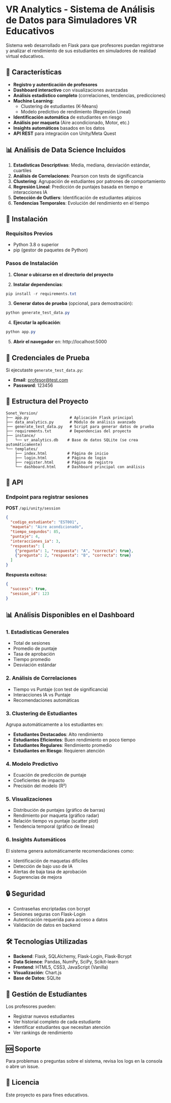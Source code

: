 # VR Analytics - Sistema de Análisis de Datos para Simuladores VR Educativos

Sistema web desarrollado en Flask para que profesores puedan registrarse y analizar el rendimiento de sus estudiantes en simuladores de realidad virtual educativos.

## 🎯 Características

- **Registro y autenticación de profesores**
- **Dashboard interactivo** con visualizaciones avanzadas
- **Análisis estadístico completo** (correlaciones, tendencias, predicciones)
- **Machine Learning**:
  - Clustering de estudiantes (K-Means)
  - Modelo predictivo de rendimiento (Regresión Lineal)
- **Identificación automática** de estudiantes en riesgo
- **Análisis por maqueta** (Aire acondicionado, Motor, etc.)
- **Insights automáticos** basados en los datos
- **API REST** para integración con Unity/Meta Quest

## 📊 Análisis de Data Science Incluidos

1. **Estadísticas Descriptivas**: Media, mediana, desviación estándar, cuartiles
2. **Análisis de Correlaciones**: Pearson con tests de significancia
3. **Clustering**: Agrupación de estudiantes por patrones de comportamiento
4. **Regresión Lineal**: Predicción de puntajes basada en tiempo e interacciones IA
5. **Detección de Outliers**: Identificación de estudiantes atípicos
6. **Tendencias Temporales**: Evolución del rendimiento en el tiempo

## 🚀 Instalación

### Requisitos Previos
- Python 3.8 o superior
- pip (gestor de paquetes de Python)

### Pasos de Instalación

1. **Clonar o ubicarse en el directorio del proyecto**

2. **Instalar dependencias**:
```powershell
pip install -r requirements.txt
```

3. **Generar datos de prueba** (opcional, para demostración):
```powershell
python generate_test_data.py
```

4. **Ejecutar la aplicación**:
```powershell
python app.py
```

5. **Abrir el navegador** en: http://localhost:5000

## 👤 Credenciales de Prueba

Si ejecutaste `generate_test_data.py`:
- **Email**: profesor@test.com
- **Password**: 123456

## 📁 Estructura del Proyecto

```
Sonet_Version/
├── app.py                  # Aplicación Flask principal
├── data_analytics.py       # Módulo de análisis avanzado
├── generate_test_data.py   # Script para generar datos de prueba
├── requirements.txt        # Dependencias del proyecto
├── instance/
│   └── vr_analytics.db    # Base de datos SQLite (se crea automáticamente)
└── templates/
    ├── index.html         # Página de inicio
    ├── login.html         # Página de login
    ├── register.html      # Página de registro
    └── dashboard.html     # Dashboard principal con análisis
```

## 🔌 API

### Endpoint para registrar sesiones

**POST** `/api/unity/session`

```json
{
  "codigo_estudiante": "EST001",
  "maqueta": "Aire acondicionado",
  "tiempo_segundos": 85,
  "puntaje": 4,
  "interacciones_ia": 3,
  "respuestas": [
    {"pregunta": 1, "respuesta": "A", "correcta": true},
    {"pregunta": 2, "respuesta": "B", "correcta": true}
  ]
}
```

**Respuesta exitosa:**
```json
{
  "success": true,
  "session_id": 123
}
```

## 📊 Análisis Disponibles en el Dashboard

### 1. Estadísticas Generales
- Total de sesiones
- Promedio de puntaje
- Tasa de aprobación
- Tiempo promedio
- Desviación estándar

### 2. Análisis de Correlaciones
- Tiempo vs Puntaje (con test de significancia)
- Interacciones IA vs Puntaje
- Recomendaciones automáticas

### 3. Clustering de Estudiantes
Agrupa automáticamente a los estudiantes en:
- **Estudiantes Destacados**: Alto rendimiento
- **Estudiantes Eficientes**: Buen rendimiento en poco tiempo
- **Estudiantes Regulares**: Rendimiento promedio
- **Estudiantes en Riesgo**: Requieren atención

### 4. Modelo Predictivo
- Ecuación de predicción de puntaje
- Coeficientes de impacto
- Precisión del modelo (R²)

### 5. Visualizaciones
- Distribución de puntajes (gráfico de barras)
- Rendimiento por maqueta (gráfico radar)
- Relación tiempo vs puntaje (scatter plot)
- Tendencia temporal (gráfico de líneas)

### 6. Insights Automáticos
El sistema genera automáticamente recomendaciones como:
- Identificación de maquetas difíciles
- Detección de bajo uso de IA
- Alertas de baja tasa de aprobación
- Sugerencias de mejora

## 🔒 Seguridad

- Contraseñas encriptadas con bcrypt
- Sesiones seguras con Flask-Login
- Autenticación requerida para acceso a datos
- Validación de datos en backend

## 🛠️ Tecnologías Utilizadas

- **Backend**: Flask, SQLAlchemy, Flask-Login, Flask-Bcrypt
- **Data Science**: Pandas, NumPy, SciPy, Scikit-learn
- **Frontend**: HTML5, CSS3, JavaScript (Vanilla)
- **Visualización**: Chart.js
- **Base de Datos**: SQLite

## 👥 Gestión de Estudiantes

Los profesores pueden:
- Registrar nuevos estudiantes
- Ver historial completo de cada estudiante
- Identificar estudiantes que necesitan atención
- Ver rankings de rendimiento

## 🆘 Soporte

Para problemas o preguntas sobre el sistema, revisa los logs en la consola o abre un issue.

## 📄 Licencia

Este proyecto es para fines educativos.
